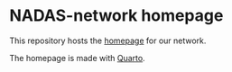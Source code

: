 # NADAS-network homepage

This repository hosts the [homepage](https://nadas-network.github.io/homepage/) for our network. 

The homepage is made with [Quarto](https://quarto.org/).
